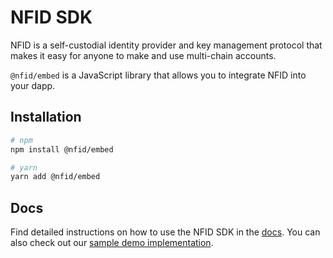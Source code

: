 # NFID SDK

NFID is a self-custodial identity provider and key management protocol that makes it easy for anyone to make and use multi-chain accounts.

`@nfid/embed` is a JavaScript library that allows you to integrate NFID into your dapp.

## Installation

```bash
# npm
npm install @nfid/embed

# yarn
yarn add @nfid/embed
```

## Docs

Find detailed instructions on how to use the NFID SDK in the [docs](https://docs.nfid.one/). You can also check out our [sample demo implementation](https://hvn26-aiaaa-aaaak-aaa2a-cai.ic0.app/).
